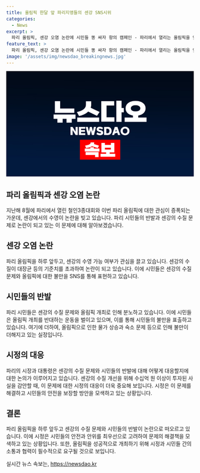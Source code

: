 ```yaml
---
title: 올림픽 한달 앞 파리지앵들의 센강 SNS시위
categories:
  - News
excerpt: >
  파리 올림픽, 센강 오염 논란에 시민들 똥 싸자 항의 캠페인 - 파리에서 열리는 올림픽을 앞두고 센강의 오염 문제에 반발하는 시민들이 센강에 똥을 싸자고 항의하는 논란이 벌어졌다. 정부와 시민들 간의 갈등은 계속되고 있으며, 올림픽에 대한 반감도 고조되고 있다. 이에 대한 전세계적인 관심이 집중되고 있으며, 관광객과 시민들의 불만은 계속해서 증가하고 있다.
feature_text: >
  파리 올림픽, 센강 오염 논란에 시민들 똥 싸자 항의 캠페인 - 파리에서 열리는 올림픽을 앞두고 센강의 오염 문제에 반발하는 시민들이 센강에 똥을 싸자고 항의하는 논란이 벌어졌다. 정부와 시민들 간의 갈등은 계속되고 있으며, 올림픽에 대한 반감도 고조되고 있다. 이에 대한 전세계적인 관심이 집중되고 있으며, 관광객과 시민들의 불만은 계속해서 증가하고 있다.
image: '/assets/img/newsdao_breakingnews.jpg'
---
```


<p><img src="/assets/img/newsdao_breakingnews.jpg" alt="pcversion 속보" /></p>

<h2 data-ke-size="size26">파리 올림픽과 센강 오염 논란</h2>

<p data-ke-size="size16">지난해 8월에 파리에서 열린 철인3종대회와 이번 파리 올림픽에 대한 관심이 증폭되는 가운데, 센강에서의 수영이 논란을 빚고 있습니다. 파리 시민들의 반발과 센강의 수질 문제로 논란이 되고 있는 이 문제에 대해 알아보겠습니다.</p>

<h2 data-ke-size="size24">센강 오염 논란</h2>

<p data-ke-size="size16">파리 올림픽을 하루 앞두고, 센강의 수영 가능 여부가 관심을 끌고 있습니다. 센강의 수질이 대장균 등의 기준치를 초과하여 논란이 되고 있습니다. 이에 시민들은 센강의 수질 문제와 올림픽에 대한 불만을 SNS를 통해 표현하고 있습니다.</p>

<h2 data-ke-size="size24">시민들의 반발</h2>

<p data-ke-size="size16">파리 시민들은 센강의 수질 문제와 올림픽 개최로 인해 분노하고 있습니다. 이에 시민들은 올림픽 개최를 반대하는 운동을 벌이고 있으며, 이를 통해 시민들의 불만을 표출하고 있습니다. 여기에 더하여, 올림픽으로 인한 물가 상승과 숙소 문제 등으로 인해 불만이 더해지고 있는 실정입니다.</p>

<h2 data-ke-size="size24">시정의 대응</h2>

<p data-ke-size="size16">파리의 시장과 대통령은 센강의 수질 문제와 시민들의 반발에 대해 어떻게 대응할지에 대한 논의가 이루어지고 있습니다. 센강의 수질 개선을 위해 수십억 원 이상이 투자된 사실을 감안할 때, 이 문제에 대한 시정의 대응이 더욱 중요해 보입니다. 시정은 이 문제를 해결하고 시민들의 안전을 보장할 방안을 모색하고 있는 상황입니다.</p>

<h2 data-ke-size="size24">결론</h2>

<p data-ke-size="size16">파리 올림픽을 하루 앞두고 센강의 수질 문제와 시민들의 반발이 논란으로 떠오르고 있습니다. 이에 시정은 시민들의 안전과 안위를 최우선으로 고려하여 문제의 해결책을 모색하고 있는 상황입니다. 또한, 올림픽을 성공적으로 개최하기 위해 시정과 시민들 간의 소통과 협력이 필수적으로 요구될 것으로 보입니다.</p>
실시간 뉴스 속보는, <a href="https://newsdao.kr" rel="dofollow">https://newsdao.kr</a>


